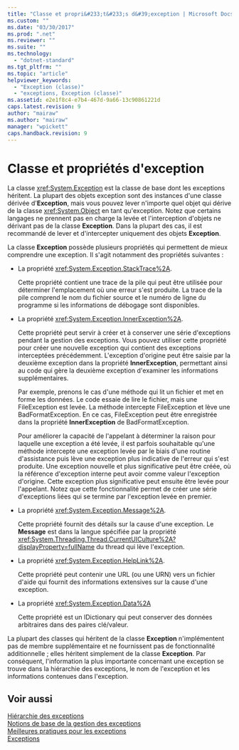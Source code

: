 ```yaml
---
title: "Classe et propri&#233;t&#233;s d&#39;exception | Microsoft Docs"
ms.custom: ""
ms.date: "03/30/2017"
ms.prod: ".net"
ms.reviewer: ""
ms.suite: ""
ms.technology: 
  - "dotnet-standard"
ms.tgt_pltfrm: ""
ms.topic: "article"
helpviewer_keywords: 
  - "Exception (classe)"
  - "exceptions, Exception (classe)"
ms.assetid: e2e1f8c4-e7b4-467d-9a66-13c90861221d
caps.latest.revision: 9
author: "mairaw"
ms.author: "mairaw"
manager: "wpickett"
caps.handback.revision: 9
---
```

# Classe et propri&#233;t&#233;s d&#39;exception
La classe <xref:System.Exception> est la classe de base dont les exceptions héritent.  La plupart des objets exception sont des instances d'une classe dérivée d'**Exception**, mais vous pouvez lever n'importe quel objet qui dérive de la classe <xref:System.Object> en tant qu'exception.  Notez que certains langages ne prennent pas en charge la levée et l'interception d'objets ne dérivant pas de la classe **Exception**.  Dans la plupart des cas, il est recommandé de lever et d'intercepter uniquement des objets **Exception**.  
  
 La classe **Exception** possède plusieurs propriétés qui permettent de mieux comprendre une exception.  Il s'agit notamment des propriétés suivantes :  
  
-   La propriété <xref:System.Exception.StackTrace%2A>.  
  
     Cette propriété contient une trace de la pile qui peut être utilisée pour déterminer l'emplacement où une erreur s'est produite.  La trace de la pile comprend le nom du fichier source et le numéro de ligne du programme si les informations de débogage sont disponibles.  
  
-   La propriété <xref:System.Exception.InnerException%2A>.  
  
     Cette propriété peut servir à créer et à conserver une série d'exceptions pendant la gestion des exceptions.  Vous pouvez utiliser cette propriété pour créer une nouvelle exception qui contient des exceptions interceptées précédemment.  L'exception d'origine peut être saisie par la deuxième exception dans la propriété **InnerException**, permettant ainsi au code qui gère la deuxième exception d'examiner les informations supplémentaires.  
  
     Par exemple, prenons le cas d'une méthode qui lit un fichier et met en forme les données.  Le code essaie de lire le fichier, mais une FileException est levée.  La méthode intercepte FileException et lève une BadFormatException.  En ce cas, FileException peut être enregistrée dans la propriété **InnerException** de BadFormatException.  
  
     Pour améliorer la capacité de l'appelant à déterminer la raison pour laquelle une exception a été levée, il est parfois souhaitable qu'une méthode intercepte une exception levée par le biais d'une routine d'assistance puis lève une exception plus indicative de l'erreur qui s'est produite.  Une exception nouvelle et plus significative peut être créée, où la référence d'exception interne peut avoir comme valeur l'exception d'origine.  Cette exception plus significative peut ensuite être levée pour l'appelant.  Notez que cette fonctionnalité permet de créer une série d'exceptions liées qui se termine par l'exception levée en premier.  
  
-   La propriété <xref:System.Exception.Message%2A>.  
  
     Cette propriété fournit des détails sur la cause d'une exception.  Le **Message** est dans la langue spécifiée par la propriété <xref:System.Threading.Thread.CurrentUICulture%2A?displayProperty=fullName> du thread qui lève l'exception.  
  
-   La propriété <xref:System.Exception.HelpLink%2A>.  
  
     Cette propriété peut contenir une URL \(ou une URN\) vers un fichier d'aide qui fournit des informations extensives sur la cause d'une exception.  
  
-   La propriété <xref:System.Exception.Data%2A>  
  
     Cette propriété est un IDictionary qui peut conserver des données arbitraires dans des paires clé\/valeur.  
  
 La plupart des classes qui héritent de la classe **Exception** n'implémentent pas de membre supplémentaire et ne fournissent pas de fonctionnalité additionnelle ; elles héritent simplement de la classe **Exception**.  Par conséquent, l'information la plus importante concernant une exception se trouve dans la hiérarchie des exceptions, le nom de l'exception et les informations contenues dans l'exception.  
  
## Voir aussi  
 [Hiérarchie des exceptions](../../../docs/standard/exceptions/exception-hierarchy.md)   
 [Notions de base de la gestion des exceptions](../../../docs/standard/exceptions/exception-handling-fundamentals.md)   
 [Meilleures pratiques pour les exceptions](../../../docs/standard/exceptions/best-practices-for-exceptions.md)   
 [Exceptions](../../../docs/standard/exceptions/index.md)